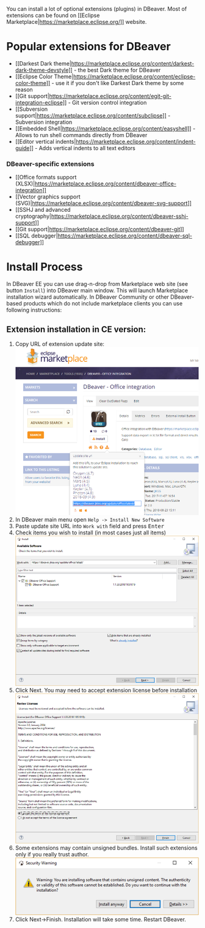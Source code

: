 You can install a lot of optional extensions (plugins) in DBeaver.
Most of extensions can be found on [[Eclipse Marketplace|https://marketplace.eclipse.org/]] website.

# Popular extensions for DBeaver

- [[Darkest Dark theme|https://marketplace.eclipse.org/content/darkest-dark-theme-devstyle]] - the best Dark theme for DBeaver
- [[Eclipse Color Theme|https://marketplace.eclipse.org/content/eclipse-color-theme]] - use it if you don't like Darkest Dark theme by some reason
- [[Git support|https://marketplace.eclipse.org/content/egit-git-integration-eclipse]] - Git version control integration
- [[Subversion support|https://marketplace.eclipse.org/content/subclipse]] - Subversion integration
- [[Embedded Shell|https://marketplace.eclipse.org/content/easyshell]] - Allows to run shell commands directly from DBeaver
- [[Editor vertical indents|https://marketplace.eclipse.org/content/indent-guide]] - Adds vertical indents to all text editors

### DBeaver-specific extensions
- [[Office formats support (XLSX)|https://marketplace.eclipse.org/content/dbeaver-office-integration]]
- [[Vector graphics support (SVG)|https://marketplace.eclipse.org/content/dbeaver-svg-support]]
- [[SSHJ and advanced cryptography|https://marketplace.eclipse.org/content/dbeaver-sshj-support]]
- [[Git support|https://marketplace.eclipse.org/content/dbeaver-git]]
- [[SQL debugger|https://marketplace.eclipse.org/content/dbeaver-sql-debugger]]

# Install Process

In DBeaver EE you can use drag-n-drop from Marketplace web site (see button `Install`) into DBeaver main window. This will launch Marketplace installation wizard automatically.
In DBeaver Community or other DBeaver-based products which do not include marketplace clients you can use following instructions:

## Extension installation in CE version:

1. Copy URL of extension update site:
![](images/marketplace/copy-p2-url.png)
1. In DBeaver main menu open `Help -> Install New Software`
1. Paste update site URL into `Work with` field and press <kbd>Enter</kbd>
1. Check items you wish to install (in most cases just all items)
![](images/marketplace/install-new-software.png)
1. Click Next. You may need to accept extension license before installation
![](images/marketplace/accept-license.png)
1. Some extensions may contain unsigned bundles. Install such extensions only if you really trust author.
![](images/marketplace/unisgned-bundles.png)
1. Click Next->Finish. Installation will take some time. Restart DBeaver.
